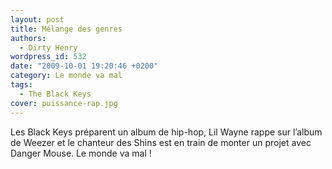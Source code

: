 ```yaml
---
layout: post
title: Mélange des genres
authors:
  - Dirty Henry
wordpress_id: 532
date: "2009-10-01 19:20:46 +0200"
category: Le monde va mal
tags:
  - The Black Keys
cover: puissance-rap.jpg
---
```


Les Black Keys préparent un album de hip-hop, Lil Wayne rappe sur l’album de
Weezer et le chanteur des Shins est en train de monter un projet avec Danger
Mouse. Le monde va mal !
